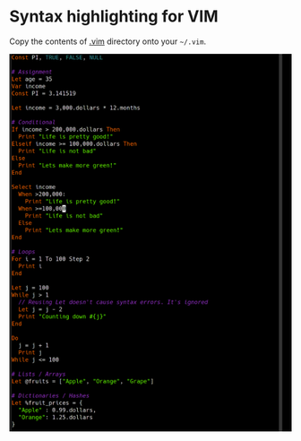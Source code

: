 # Syntax highlighting for VIM

Copy the contents of [.vim](.vim/) directory onto your `~/.vim`.

![vim screenshot](https://github.com/geekaholic/first-lang/blob/master/misc/vim/fl-vim-syntax.png)
